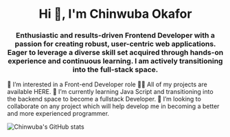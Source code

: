 <h1 align="center">Hi 👋, I'm Chinwuba Okafor</h1>

<h3 align="center">Enthusiastic and results-driven Frontend Developer with a passion for creating robust, user-centric web applications. Eager to leverage a diverse skill set acquired through hands-on experience and continuous
learning. I am actively transitioning into the full-stack space. </h3>

👀 I’m interested in a Front-end Developer role
👨‍💻 All of my projects are available HERE.
🌱 I’m currently learning Java Script and transitioning into the backend space to become a fullstack Developer.
💞️ I’m looking to collaborate on any project which will help develop me in becoming a better and more experienced programmer.

![Chinwuba's GitHub stats](https://github-readme-stats.vercel.app/api?username=chubicode&show_icons=true&theme=radical)






